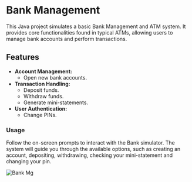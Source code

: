 # Bank Management 

This Java project simulates a basic Bank Management and ATM system. It provides core functionalities found in typical ATMs, allowing users to manage bank accounts and perform transactions.

## Features

* **Account Management:**
    * Open new bank accounts.
* **Transaction Handling:**
    * Deposit funds.
    * Withdraw funds.
    * Generate mini-statements.
* **User Authentication:**
    * Change PINs.

### Usage

Follow the on-screen prompts to interact with the Bank simulator. The system will guide you through the available options, such as creating an account, depositing, withdrawing, checking your mini-statement and changing your pin.

![Bank Mg](https://github.com/user-attachments/assets/2e344d1a-2090-4e99-a3f0-28672a70e265)
